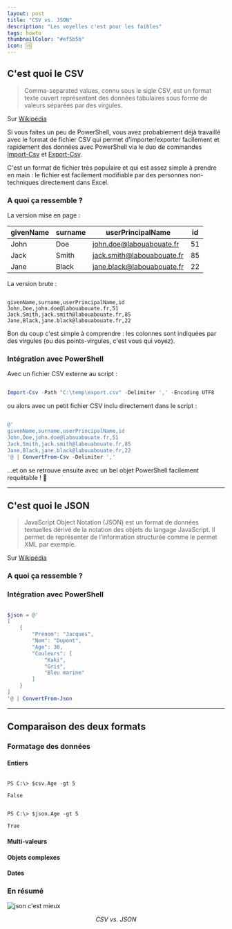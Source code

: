 ```yaml
---
layout: post
title: "CSV vs. JSON"
description: "Les voyelles c'est pour les faibles"
tags: howto
thumbnailColor: "#ef5b5b"
icon: 🆚
---
```


## C'est quoi le CSV

> Comma-separated values, connu sous le sigle CSV, est un format texte ouvert représentant des données tabulaires sous forme de valeurs séparées par des virgules.

Sur [Wikipédia](https://fr.wikipedia.org/wiki/Comma-separated_values)

Si vous faites un peu de PowerShell, vous avez probablement déjà travaillé avec le format de fichier CSV qui permet d'importer/exporter facilement et rapidement des données avec PowerShell via le duo de commandes [Import-Csv](https://docs.microsoft.com/powershell/module/microsoft.powershell.utility/import-csv) et [Export-Csv](https://docs.microsoft.com/powershell/module/microsoft.powershell.utility/export-csv).

C'est un format de fichier très populaire et qui est assez simple à prendre en main : le fichier est facilement modifiable par des personnes non-techniques directement dans Excel.

### A quoi ça ressemble ?

La version mise en page :

givenName | surname | userPrincipalName | id
--------- | ------- | ----------------- | --
John | Doe | john.doe@labouabouate.fr | 51
Jack | Smith | jack.smith@labouabouate.fr | 85
Jane | Black | jane.black@labouabouate.fr | 22

La version brute :

```

givenName,surname,userPrincipalName,id
John,Doe,john.doe@labouabouate.fr,51
Jack,Smith,jack.smith@labouabouate.fr,85
Jane,Black,jane.black@labouabouate.fr,22

```

Bon du coup c'est simple à comprendre : les colonnes sont indiquées par des virgules (ou des points-virgules, c'est vous qui voyez).

### Intégration avec PowerShell

Avec un fichier CSV externe au script :

```powershell

Import-Csv -Path "C:\temp\export.csv" -Delimiter ',' -Encoding UTF8

```

ou alors avec un petit fichier CSV inclu directement dans le script :

```powershell

@'
givenName,surname,userPrincipalName,id
John,Doe,john.doe@labouabouate.fr,51
Jack,Smith,jack.smith@labouabouate.fr,85
Jane,Black,jane.black@labouabouate.fr,22
'@ | ConvertFrom-Csv -Delimiter ','

```

...et on se retrouve ensuite avec un bel objet PowerShell facilement requêtable ! 🙂

---

## C'est quoi le JSON

> JavaScript Object Notation (JSON) est un format de données textuelles dérivé de la notation des objets du langage JavaScript. Il permet de représenter de l’information structurée comme le permet XML par exemple.

Sur [Wikipédia](https://fr.wikipedia.org/wiki/JavaScript_Object_Notation)

### A quoi ça ressemble ?

### Intégration avec PowerShell

```powershell

$json = @'
[
    {
        "Prénom": "Jacques",
        "Nom": "Dupont",
        "Age": 30,
        "Couleurs": [
            "Kaki",
            "Gris",
            "Bleu marine"
        ]
    }
]
'@ | ConvertFrom-Json

```

---

## Comparaison des deux formats

### Formatage des données

#### Entiers

```

PS C:\> $csv.Age -gt 5

False

```

```

PS C:\> $json.Age -gt 5

True

```

#### Multi-valeurs

#### Objets complexes

#### Dates

### En résumé

![json c'est mieux](https://i.kym-cdn.com/entries/icons/original/000/023/194/cover1.jpg)

<div style="text-align: center">
  <i>CSV vs. JSON</i>
</div>